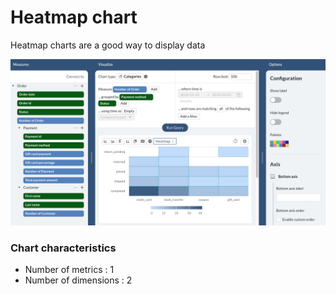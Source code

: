 # Heatmap chart

Heatmap charts are a good way to display data

![](<../../../.gitbook/assets/image (207).png>)

### **Chart characteristics**

* Number of metrics : 1
* Number of dimensions : 2



